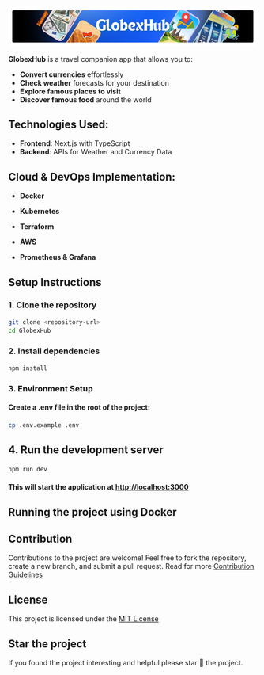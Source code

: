![GlobexHub Banner](/public/GlobexHub.png)

**GlobexHub** is a travel companion app that allows you to:

- **Convert currencies** effortlessly
- **Check weather** forecasts for your destination
- **Explore famous places to visit**
- **Discover famous food** around the world

## Technologies Used:

- **Frontend**: Next.js with TypeScript
- **Backend**: APIs for Weather and Currency Data

## Cloud & DevOps Implementation:

- **Docker**

- **Kubernetes**

- **Terraform**

- **AWS**

- **Prometheus & Grafana**

## Setup Instructions

### 1. Clone the repository

```bash
git clone <repository-url>
cd GlobexHub
```

### 2. Install dependencies

```bash
npm install
```

### 3. Environment Setup

#### Create a .env file in the root of the project:

```bash
cp .env.example .env
```

## 4. Run the development server

```bash
npm run dev
```

#### This will start the application at [http://localhost:3000](http://localhost:3000)

## Running the project using Docker

## Contribution

Contributions to the project are welcome! Feel free to fork the repository, create a new branch, and submit a pull request. Read for more [Contribution Guidelines](./CONTRIBUTING.md)

## License

This project is licensed under the [MIT License](/LICENSE)

## Star the project

If you found the project interesting and helpful please star 🌟 the project.
